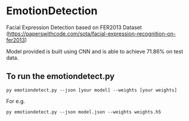 # EmotionDetection

Facial Expression Detection based on FER2013 Dataset (https://paperswithcode.com/sota/facial-expression-recognition-on-fer2013)

Model provided is built using CNN and is able to achieve 71.86% on test data. 


<h2> To run the emotiondetect.py </h2>

```
py emotiondetect.py --json [your model] --weights [your weights] 
```
For e.g. 
```
py emotiondetect.py --json model.json --weights weights.h5
```
